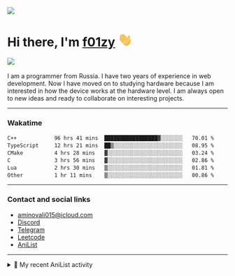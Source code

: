 <div align="">
  <img src="https://github.com/f01zy.png" width="170px">
  <div>
    <h1>Hi there, I'm <a href="https://f01zy.pro/" target="_blank">f01zy</a> 
    <img src="./hi.gif" height="32"/></h1>
  </div>
  <img src="https://readme-typing-svg.herokuapp.com?color=%2336BCF7&lines=Young+programmer+from+Russia">  
</div>

<p>I am a programmer from Russia. I have two years of experience in web development. Now I have moved on to studying hardware because I am interested in how the device works at the hardware level. I am always open to new ideas and ready to collaborate on interesting projects.</p>

---

### Wakatime
<!--START_SECTION:waka-->

```txt
C++            96 hrs 41 mins  █████████████████▓░░░░░░░   70.01 %
TypeScript     12 hrs 21 mins  ██▒░░░░░░░░░░░░░░░░░░░░░░   08.95 %
CMake          4 hrs 28 mins   ▓░░░░░░░░░░░░░░░░░░░░░░░░   03.24 %
C              3 hrs 56 mins   ▓░░░░░░░░░░░░░░░░░░░░░░░░   02.86 %
Lua            2 hrs 30 mins   ▒░░░░░░░░░░░░░░░░░░░░░░░░   01.81 %
Other          1 hr 11 mins    ▒░░░░░░░░░░░░░░░░░░░░░░░░   00.86 %
```

<!--END_SECTION:waka-->

<!--
<h4>Leetcode</h4>

![Leetcode](https://leetcard.jacoblin.cool/f01zy?ext=heatmap)
-->

---

### Contact and social links
- aminovali015@icloud.com
- [Discord](https://discordapp.com/users/858285755658666034)
- [Telegram](https://t.me/aminov_ali)
- [Leetcode](https://leetcode.com/u/f01zy/)
- [AniList](https://anilist.co/user/f01zy/)

---

<details>
  <summary>🌸 My recent AniList activity</summary>

  <!-- ANILIST_ACTIVITY:start -->

-   📺 Watched episode 2 of [Death Note](https://anilist.co/anime/1535) (19:46 11 June 2025)
-   📺 Completed [Frieren: Beyond Journey’s End](https://anilist.co/anime/154587) (16:11 10 June 2025)
-   📺 Watched episode 5 - 21 of [Frieren: Beyond Journey’s End](https://anilist.co/anime/154587) (08:58 07 June 2025)
-   📺 Plans to watch [One Punch Man 3](https://anilist.co/anime/153800) (18:24 30 May 2025)
-   📺 Completed [One-Punch Man Season 2](https://anilist.co/anime/97668) (18:24 30 May 2025)

  <!-- ANILIST_ACTIVITY:end -->
</details>
